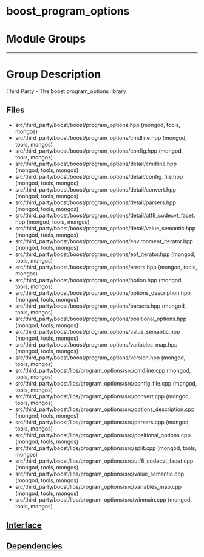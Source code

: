 # boost\_program\_options

# Module Groups

-------------

# Group Description
Third Party - The boost program\_options library

## Files
- src/third\_party/boost/boost/program\_options.hpp   (mongod, tools, mongos)
- src/third\_party/boost/boost/program\_options/cmdline.hpp   (mongod, tools, mongos)
- src/third\_party/boost/boost/program\_options/config.hpp   (mongod, tools, mongos)
- src/third\_party/boost/boost/program\_options/detail/cmdline.hpp   (mongod, tools, mongos)
- src/third\_party/boost/boost/program\_options/detail/config\_file.hpp   (mongod, tools, mongos)
- src/third\_party/boost/boost/program\_options/detail/convert.hpp   (mongod, tools, mongos)
- src/third\_party/boost/boost/program\_options/detail/parsers.hpp   (mongod, tools, mongos)
- src/third\_party/boost/boost/program\_options/detail/utf8\_codecvt\_facet.hpp   (mongod, tools, mongos)
- src/third\_party/boost/boost/program\_options/detail/value\_semantic.hpp   (mongod, tools, mongos)
- src/third\_party/boost/boost/program\_options/environment\_iterator.hpp   (mongod, tools, mongos)
- src/third\_party/boost/boost/program\_options/eof\_iterator.hpp   (mongod, tools, mongos)
- src/third\_party/boost/boost/program\_options/errors.hpp   (mongod, tools, mongos)
- src/third\_party/boost/boost/program\_options/option.hpp   (mongod, tools, mongos)
- src/third\_party/boost/boost/program\_options/options\_description.hpp   (mongod, tools, mongos)
- src/third\_party/boost/boost/program\_options/parsers.hpp   (mongod, tools, mongos)
- src/third\_party/boost/boost/program\_options/positional\_options.hpp   (mongod, tools, mongos)
- src/third\_party/boost/boost/program\_options/value\_semantic.hpp   (mongod, tools, mongos)
- src/third\_party/boost/boost/program\_options/variables\_map.hpp   (mongod, tools, mongos)
- src/third\_party/boost/boost/program\_options/version.hpp   (mongod, tools, mongos)
- src/third\_party/boost/libs/program\_options/src/cmdline.cpp   (mongod, tools, mongos)
- src/third\_party/boost/libs/program\_options/src/config\_file.cpp   (mongod, tools, mongos)
- src/third\_party/boost/libs/program\_options/src/convert.cpp   (mongod, tools, mongos)
- src/third\_party/boost/libs/program\_options/src/options\_description.cpp   (mongod, tools, mongos)
- src/third\_party/boost/libs/program\_options/src/parsers.cpp   (mongod, tools, mongos)
- src/third\_party/boost/libs/program\_options/src/positional\_options.cpp   (mongod, tools, mongos)
- src/third\_party/boost/libs/program\_options/src/split.cpp   (mongod, tools, mongos)
- src/third\_party/boost/libs/program\_options/src/utf8\_codecvt\_facet.cpp   (mongod, tools, mongos)
- src/third\_party/boost/libs/program\_options/src/value\_semantic.cpp   (mongod, tools, mongos)
- src/third\_party/boost/libs/program\_options/src/variables\_map.cpp   (mongod, tools, mongos)
- src/third\_party/boost/libs/program\_options/src/winmain.cpp   (mongod, tools, mongos)

## [Interface](interface/0)

## [Dependencies](dependencies/0)
